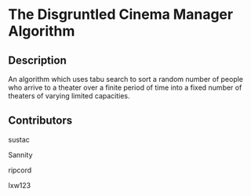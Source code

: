 # The Disgruntled Cinema Manager Algorithm

## Description
An algorithm which uses tabu search to sort a random number of people who arrive to a theater over a finite period of time into a fixed number of theaters of varying limited capacities.

## Contributors
sustac

Sannity

ripcord

Ixw123
